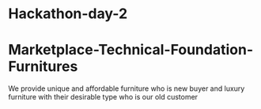 # Hackathon-day-2
# Marketplace-Technical-Foundation-Furnitures
We provide unique and affordable furniture who is new buyer and luxury furniture with their desirable type who is our old customer 
